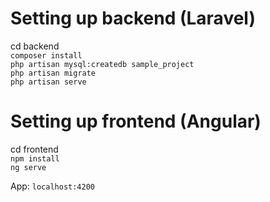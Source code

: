 # Setting up backend (Laravel)
 cd backend </br>
`composer install` </br>
`php artisan mysql:createdb sample_project` </br>
`php artisan migrate` </br>
`php artisan serve` </br>


# Setting up frontend (Angular)
 cd frontend </br>
`npm install` </br>
`ng serve` </br>


App: `localhost:4200`
